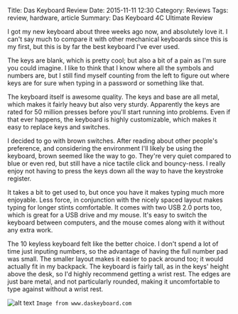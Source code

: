 Title: Das Keyboard Review
Date: 2015-11-11 12:30
Category: Reviews
Tags: review, hardware, article
Summary: Das Keyboard 4C Ultimate Review

I got my new keyboard about three weeks ago now, and absolutely love it. I can't say much
to compare it with other mechanical keyboards since this is my first, but this is by far
the best keyboard I've ever used. 

The keys are blank, which is pretty cool; but also a bit of a pain as I'm sure you could
imagine. I like to think that I know where all the symbols and numbers are, but I still
find myself counting from the left to figure out where keys are for sure when typing in a
password or something like that.

The keyboard itself is awesome quality. The keys and base are all metal, which makes it
fairly heavy but also very sturdy. Apparently the keys are rated for 50 million presses
before you'll start running into problems. Even if that ever happens, the keyboard is
highly customizable, which makes it easy to replace keys and switches. 

I decided to go with brown switches. After reading about other people's preference, and
considering the environment I'll likely be using the keyboard, brown seemed like the way
to go. They're very quiet compared to blue or even red, but still have a nice tactile
click and bouncy-ness. I really enjoy not having to press the keys down all the way to
have the keystroke register. 

It takes a bit to get used to, but once you have it makes typing much more enjoyable. Less
force, in conjunction with the nicely spaced layout makes typing for longer stints
comfortable. It comes with two USB 2.0 ports too, which is great for a USB drive and my
mouse. It's easy to switch the keyboard between computers, and the mouse comes along with
it without any extra work.

The 10 keyless keyboard felt like the better choice. I don't spend a lot of time just
inputing numbers, so the advantage of having the full number pad was small. The smaller
layout makes it easier to pack around too; it would actually fit in my backpack. The
keyboard is fairly tall, as in the keys' height above the desk, so I'd highly recommend
getting a wrist rest. The edges are just bare metal, and not particularly rounded, making
it uncomfortable to type against without a wrist rest.

![alt text](http://www.daskeyboard.com/blog/wordpress/wp-content/uploads/DK4C-Pro-Top3Q.png "Das Keyboard 4C Ultimate")
`Image from www.daskeyboard.com`
